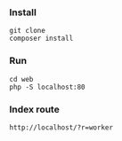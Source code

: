 ### Install
```
git clone
composer install
```
### Run
```
cd web
php -S localhost:80
```
### Index route
`http://localhost/?r=worker`